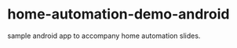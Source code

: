 home-automation-demo-android
============================

sample android app to accompany home automation slides.
